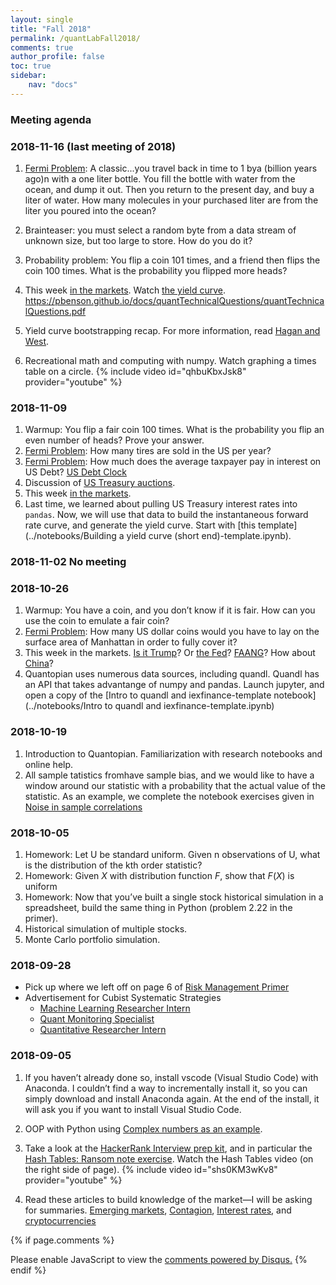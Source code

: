 ```yaml
---
layout: single
title: "Fall 2018"
permalink: /quantLabFall2018/
comments: true
author_profile: false
toc: true
sidebar:
    nav: "docs"
---
```

### Meeting agenda

### 2018-11-16 (last meeting of 2018)

1. [Fermi Problem](../fermi): A classic...you travel back in time to 1 bya (billion years ago)n with a one liter bottle. You fill the bottle with water from the ocean, and dump it out. Then you return to the present day, and buy a liter of water. How many molecules in your purchased liter are from the liter you poured into the ocean?

2. Brainteaser: you must select a random byte from a data stream of unknown size, but too large to store. How do you do it?

3. Probability problem: You flip a coin 101 times, and a friend then flips the coin 100 times. What is the probability you flipped more heads?

4. This week [in the markets](https://www.bloomberg.com). Watch [the yield curve](https://www.bloomberg.com/news/articles/2018-11-16/don-t-take-your-eyes-off-the-yield-curve).
https://pbenson.github.io/docs/quantTechnicalQuestions/quantTechnicalQuestions.pdf
5. Yield curve bootstrapping recap. For more information, read [Hagan and West](../files/HaganWest.pdf).
6. Recreational math and computing with numpy. Watch graphing a times table on a circle.
{% include video id="qhbuKbxJsk8" provider="youtube" %}


### 2018-11-09
1. Warmup: You flip a fair coin 100 times. What is the probability you flip an even number of heads? Prove your answer.
2. [Fermi Problem](../fermi): How many tires are sold in the US per year?
3. [Fermi Problem](../fermi): How much does the average taxpayer pay in interest on US Debt? [US Debt Clock](http://www.usdebtclock.org)
4. Discussion of [US Treasury auctions](https://www.treasurydirect.gov/indiv/products/prod_auctions_glance.htm).
5. This week [in the markets](https://www.bloomberg.com).
6. Last time, we learned about pulling US Treasury interest rates into `pandas`. Now, we will use that data to build the instantaneous forward rate curve, and generate the yield curve. Start with [this template](../notebooks/Building a yield curve (short end)-template.ipynb).

### 2018-11-02 No meeting

### 2018-10-26
1. Warmup: You have a coin, and you don’t know if it is fair. How can you use the coin to emulate a fair coin?
2. [Fermi Problem](../fermi): How many US dollar coins would you have to lay on the surface area of Manhattan in order to fully cover it?
3. This week in the markets. [Is it Trump](https://www.bloomberg.com/opinion/articles/2018-10-26/trump-is-bad-for-the-stock-market?srnd=premium)? Or [the Fed](https://www.bloomberg.com/news/articles/2018-10-11/trump-escalates-fed-assault-laments-high-rate-he-s-paying)? [FAANG](https://www.bloomberg.com/news/articles/2018-10-26/forget-about-zuckerberg-and-cook-bailing-us-out-taking-stock?srnd=premium)? How about [China](https://www.bloomberg.com/news/articles/2018-10-26/here-are-the-reasons-china-s-equity-rout-is-getting-even-worse?srnd=premium)?
4. Quantopian uses numerous data sources, including quandl. Quandl has an API that takes advantange of numpy and pandas. Launch jupyter, and open a copy of the [Intro to quandl and iexfinance-template notebook](../notebooks/Intro to quandl and iexfinance-template.ipynb)

### 2018-10-19
1. Introduction to Quantopian. Familiarization with research notebooks and online help.
2. All sample tatistics fromhave sample bias, and we would like to have a window around our statistic with a probability that the actual value of the statistic. As an example, we complete the notebook exercises given in [Noise in sample correlations](https://www.quantopian.com/posts/noise-in-sample-correlations)

### 2018-10-05
1. Homework: Let U be standard uniform. Given n observations of U, what is the distribution of the kth order statistic?
2. Homework: Given $X$ with distribution function $F$, show that $F(X)$ is uniform
3. Homework: Now that you’ve built a single stock historical simulation in a spreadsheet, build the same thing in Python (problem 2.22 in the primer).
4. Historical simulation of multiple stocks.
5. Monte Carlo portfolio simulation.


### 2018-09-28
- Pick up where we left off on page 6 of [Risk Management Primer](../files/RiskManagementPrimer.pdf)
- Advertisement for Cubist Systematic Strategies
    - [Machine Learning Researcher Intern](https://careers.point72.com/CSJobDetail?jobName=machine-learning-researcher-intern&jobCode=CSS-0002498&retURL=/CSCareerSearch?filters=_business=cubist_experience=interns%20and%20entry%20level)
    - [Quant Monitoring Specialist](https://careers.point72.com/CSJobDetail?jobName=quant-monitoring-specialist&jobCode=CSS-0002144&retURL=/CSCareerSearch)
    - [Quantitative Researcher Intern](https://careers.point72.com/CSJobDetail?jobName=quantitative-researcher-intern&jobCode=CSS-0000570&retURL=/CSCareerSearch)
    
### 2018-09-05
1. If you haven’t already done so, install vscode (Visual Studio Code) with Anaconda. I couldn’t find a way to incrementally install it, so you can simply download and install Anaconda again. At the end of the install, it will ask you if you want to install Visual Studio Code.

2. OOP with Python using [Complex numbers as an example](https://www.hackerrank.com/challenges/class-1-dealing-with-complex-numbers/problem).

3. Take a look at the [HackerRank Interview prep kit](https://www.hackerrank.com/interview/interview-preparation-kit), and in particular the [Hash Tables: Ransom note exercise](https://www.hackerrank.com/challenges/ctci-ransom-note/problem?h_l=interview&playlist_slugs%5B%5D=interview-preparation-kit&playlist_slugs%5B%5D=dictionaries-hashmaps). Watch the Hash Tables video (on the right side of page).
{% include video id="shs0KM3wKv8" provider="youtube" %}

4. Read these articles to build knowledge of the market—I will be asking for summaries. [Emerging markets](https://www.bloomberg.com/opinion/articles/2018-09-03/we-may-be-facing-a-textbook-emerging-market-crisis), [Contagion](https://www.bloomberg.com/opinion/articles/2018-09-05/u-s-equity-bulls-just-say-no-to-contagion?srnd=premium), [Interest rates](https://www.marketwatch.com/story/treasury-yields-steady-ahead-of-pce-inflation-data-2018-08-30), and [cryptocurrencies](https://www.bloomberg.com/news/articles/2018-09-05/bitcoin-drops-3-in-10-minutes-as-cryptocurrencies-join-selloff)

{% if page.comments %}
<div id="disqus_thread"></div>
<script>

/**
*  RECOMMENDED CONFIGURATION VARIABLES: EDIT AND UNCOMMENT THE SECTION BELOW TO INSERT DYNAMIC VALUES FROM YOUR PLATFORM OR CMS.
*  LEARN WHY DEFINING THESE VARIABLES IS IMPORTANT: https://disqus.com/admin/universalcode/#configuration-variables*/
/*
var disqus_config = function () {
this.page.url = PAGE_URL;  // Replace PAGE_URL with your page's canonical URL variable
this.page.identifier = PAGE_IDENTIFIER; // Replace PAGE_IDENTIFIER with your page's unique identifier variable
};
*/
(function() { // DON'T EDIT BELOW THIS LINE
var d = document, s = d.createElement('script');
s.src = 'https://israeldi.disqus.com/embed.js';
s.setAttribute('data-timestamp', +new Date());
(d.head || d.body).appendChild(s);
})();
</script>
<noscript>Please enable JavaScript to view the <a href="https://disqus.com/?ref_noscript">comments powered by Disqus.</a></noscript>
{% endif %}
